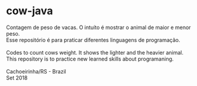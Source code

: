 # cow-java

Contagem de peso de vacas. O intuíto é mostrar o animal de maior e menor peso.<br>
Esse repositório é para praticar diferentes linguagens de programação.
<br>
<br>
Codes to count cows weight. It shows the lighter and  the heavier animal.<br>
This repository is to practice new learned skills about programaning.
<br /><br>
Cachoeirinha/RS - Brazil<br>
Set 2018
